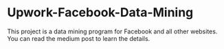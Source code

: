 # Upwork-Facebook-Data-Mining
This project is a data mining program for Facebook and all other websites. You can read the medium post to learn the details.
